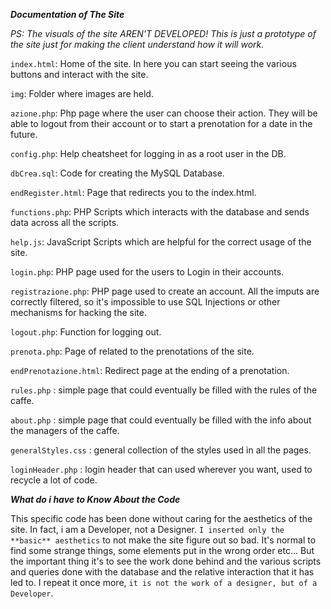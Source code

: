 ﻿***Documentation of The Site***

*PS: The visuals of the site AREN'T DEVELOPED! This is just a prototype of the site just for making the client understand how it will work.*

`index.html`: Home of the site. In here you can start seeing the various buttons and interact with the site. 

`img`: Folder where images are held.

`azione.php`: Php page where the user can choose their action. They will be able to logout from their account or to start a prenotation for a date in the future.

`config.php`: Help cheatsheet for logging in as a root user in the DB.

`dbCrea.sql`: Code for creating the MySQL Database.

`endRegister.html`: Page that redirects you to the index.html.

`functions.php`: PHP Scripts which interacts with the database and sends data across all the scripts.

`help.js`: JavaScript Scripts which are helpful for the correct usage of the site.

`login.php`: PHP page used for the users to Login in their accounts.

`registrazione.php`: PHP page used to create an account. All the imputs are correctly filtered, so it's impossible to use SQL Injections or other mechanisms for hacking the site.

`logout.php`: Function for logging out.

`prenota.php`: Page of related to the prenotations of the site.

`endPrenotazione.html`: Redirect page at the ending of a prenotation.

`rules.php` : simple page that could eventually be filled with the rules of the caffe.

`about.php` : simple page that could eventually be filled with the info about the managers of the caffe.

`generalStyles.css` : general collection of the styles used in all the pages.

`loginHeader.php` : login header that can used wherever you want, used to recycle a lot of code.




***What do i have to Know About the Code***

This specific code has been done without caring for the aesthetics of the site. In fact, i am a Developer, not a Designer. `I inserted only the **basic** aesthetics` to not make the site figure out so bad. It's normal to find some strange things, some elements put in the wrong order etc... But the important thing it's to see the work done behind and the various scripts and queries done with the database and the relative interaction that it has led to. I repeat it once more, `it is not the work of a designer, but of a Developer`.


